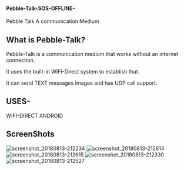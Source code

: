 #### Pebble-Talk-SOS-OFFLINE-
Pebble Talk A communication Medium

## What is Pebble-Talk?

Pebble-Talk is a communication medium that works without an internet connection. 

It uses the built-in WIFI-Direct system to establish that.

It can send TEXT messages Images and has UDP call support. 

## USES-

WIFI-DIRECT ANDROID

## ScreenShots

![screenshot_20180813-212234](https://user-images.githubusercontent.com/35003965/44217927-315aca00-a196-11e8-9282-325bf2438739.png)
![screenshot_20180813-212614](https://user-images.githubusercontent.com/35003965/44217943-39b30500-a196-11e8-8fd2-a33cd7c64ecf.png)
![screenshot_20180813-212615](https://user-images.githubusercontent.com/35003965/44217945-39b30500-a196-11e8-8b32-5b42fa48b147.jpeg)
![screenshot_20180813-212330](https://user-images.githubusercontent.com/35003965/44217946-3a4b9b80-a196-11e8-9537-a91e1383fc91.png)
![screenshot_20180813-212527](https://user-images.githubusercontent.com/35003965/44217947-3a4b9b80-a196-11e8-9b45-2510607853d9.png)
